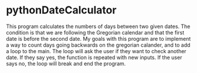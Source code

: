 # pythonDateCalculator
This program calculates the numbers of days between two given dates. The condition is that we are following the Gregorian calendar and that the first date is before the second date. 
My goals with this program are to implement a way to count days going backwards on the gregorian calander, and to add a loop to the main. The loop will ask the user if they want to check another date. If they say yes, the function is repeated with new inputs. If the user says no, the loop will break and end the program. 
